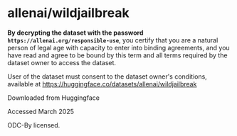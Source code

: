 # allenai/wildjailbreak
**By decrypting the dataset with the password `https://allenai.org/responsible-use`**, you certify
that you are a natural person of legal age with capacity to enter into binding agreements, and you have read and agree to be bound by this term and all terms required by the dataset owner to access the dataset.

User of the dataset must consent to the dataset owner's conditions, available at https://huggingface.co/datasets/allenai/wildjailbreak

Downloaded from Huggingface 

Accessed March 2025

ODC-By licensed. 


